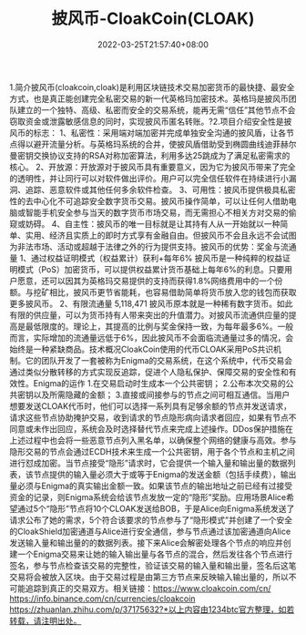 ﻿---
weight: 
title: "披风币-CloakCoin(CLOAK)"
description: "披风币(cloakcoin,cloak)是利用区块链技术交易加密货币的最快捷、最安全方式，也是真正能创建完全私密交易的新一代英格玛加密技术"
date: 2022-03-25T21:57:40+08:00
lastmod: 2022-03-25T16:45:40+08:00
draft: false
authors: ["Metabd"]
featuredImage: "pifengbi-cloakcoincloak.webp"
link: ""
tags: ["数字代币","披风币-CloakCoin(CLOAK)"]
categories: ["navigation"]
navigation: ["数字代币"]
lightgallery: true
toc: true
pinned: false
recommend: false
recommend1: false
---
1.简介披风币(cloakcoin,cloak)是利用区块链技术交易加密货币的最快捷、最安全方式，也是真正能创建完全私密交易的新一代英格玛加密技术。英格玛是披风币团队建立的一个独特、高级、私密而安全的交易系统，能再无需“信任”其他节点不会窃取资金或泄露敏感信息的同时，实现披风币匿名转账。?2.项目介绍安全性是披风币的标志：
1、私密性：采用端对端加密并完成单独安全沟通的披风盾，让各节点得以避开流量分析。与英格玛系统的合并，使披风盾借助受到椭圆曲线迪菲赫尔曼密钥交换协议支持的RSA对称加密算法，利用多达25跳成为了满足私密需求的核心。
2、开放源：开放源对于披风币具有重要意义，因为它为披风币带来了完全的透明性，并让同行可以对软件做出评价。用户可以完全信任软件在持续进行小漏洞、追踪、恶意软件或其他任何多余软件检查。
3、可用性：披风币提供极具私密性的去中心化不可追踪安全数字货币交易。披风币操作简单，可以让任何人借助电脑或智能手机安全参与当天的数字货币市场交易，而无需担心不相关方对交易的偷窥或妨碍。
4、自主性：披风币的唯一目标就是让其持有人从一开始就以一种简单、实用、经济且实质上的即时方式享有金融自由。但披风币不会且永远不会试图为非法市场、活动或超越于法律之外的行为提供支持。披风币的优势：奖金与流通量
1、通过权益证明模式（权益累计）获利+每年6%
披风币是一种纯粹的权益证明模式（PoS）加密货币，可以提供权益累计货币基础上每年6%的利息。只要用户愿意，还可以因其为英格玛交易提供的支持而获得1.8%网络费用中的一个份额。与挖矿相比，披风币更节省能耗，也容易借助简单将货币放入您的钱包而获取更多披风币。
2、有限流通量 5,118,471
披风币原本就是一种稀有数字货币。如此有限的供应量，可以为货币持有人带来突出的升值潜力。对披风币流通供应量的提高是最低限度的。理论上，其提高的比例与奖金保持一致，为每年最多6%。一般而言，实际增加的流通量远低于6%，因此披风币不会面临流通量过多的情况，会始终是一种紧缺商品。技术概况CloakCoin使用的代币CLOAK采用PoS共识机制。它的团队开发了一套被称为Enigma的交易系统，在这个系统中，代币交易会通过类似分散转移的方式实现反追踪，促进个人隐私保护、保障交易的安全性和有效性。Enigma的运作
1.在交易启动时生成本一个公共密钥；
2.公布本次交易的公共密钥以及所需隐藏的金额；
3.直接或间接参与的节点之间可相互通信。当用户想要发送CLOAK代币时，他们可以选择一系列具有足够余额的节点并发送请求，请求这些节点协助掩护交易，收到请求的节点隐形病向请求者回应，如果有节点不同意或未作出回应，系统会及时选择替代节点来完成上述操作。DDos保护措施在上述过程中也会将一些恶意节点列入黑名单，以确保整个网络的健康与高效。参与隐形交易的节点会通过ECDH技术来生成一个公共密钥，用于各个节点和主机之间进行怼成加密。当节点接受“隐形”请求时，它会提供一个输入量和输出量的数据列表，该节点提供的输入量必须大于或等于Enigma的发送金额（包括手续费），输出量必须与Enigma的真实输出金额一致。如果该节点的输出地址之前已经有过接受资金的记录，则Enigma系统会给该节点发放一定的“隐形”奖励。应用场景Alice希望通过5个“隐形”节点将10个CLOAK发送给BOB，于是Alice向Enigma系统发送了请求公布了她的需求，5个符合该要求的节点参与了“隐形模式”并创建了一个安全的CloakShield加密通道与Alice进行安全通信，参与节点通过该加密通道向Alice发送输入量和输出量的的数据列表。接下来Alice会解密处理各个节点的响应并创建一个Enigma交易来让她的输入输出量与各节点的混合，然后发往各个节点进行签名，参与节点检查该交易的完整性，验证该交易的输入量和输出量，签名后这笔交易将会被放入区块。由于交易过程是由第三方节点来反映输入输出量的，所以不可能追踪到真正的交易双方。相关链接：https://www.cloakcoin.com/cn/
https://info.binance.com/cn/currencies/cloakcoin
https://zhuanlan.zhihu.com/p/37175632?*以上内容由1234btc官方整理，如若转载，请注明出处。
